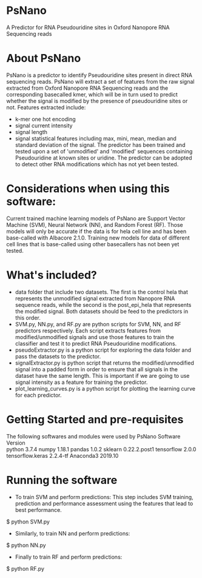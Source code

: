 # PsNano
A Predictor for RNA Pseudouridine sites in Oxford Nanopore RNA Sequencing reads

# About PsNano
PsNano is a predictor to identify Pseudouridine sites present in direct RNA sequencing reads. 
PsNano will extract a set of features from the raw signal extracted from Oxford Nanopore RNA Sequencing reads and the corresponding basecalled kmer, which will be in turn used to predict whether the signal is modified by the presence of pseudouridine sites or not. 
Features extracted include:
- k-mer one hot encoding
- signal current intensity
- signal length
- signal statistical features including max, mini, mean, median and standard deviation of the signal.
The predictor has been trained and tested upon a set of 'unmodified' and 'modified' sequences containing Pseudouridine at known sites or uridine. 
The predictor can be adopted to detect other RNA modifications which has not yet been tested.

# Considerations when using this software:
Current trained machine learning models of PsNano are Support Vector Machine (SVM), Neural Network (NN), and Random Forest (RF). 
Those models will only be accurate if the data is for hela cell line and has been base-called with Albacore 2.1.0.
Training new models for data of different cell lines that is base-called using other basecallers has not been yet tested. 

# What's included?

- data folder that include two datasets. The first is the control hela that represents the unmodified signal extracted from Nanopore RNA sequence reads, while the second is the post_epi_hela that represents the modified signal. Both datasets should be feed to the predictors in this order.
- SVM.py, NN.py, and RF.py  are python scripts for SVM, NN, and RF predictors respectively. Each script extracts features from modified/unmodified signals and use those features to train the classifier and test it to predict RNA Pseudouridine modifications. 
- pseudoExtractor.py is a python script for exploring the data folder and pass the datasets to the predictor. 
- signalExtractor.py is python script that returns the modified/unmodified signal into a padded form in order to ensure that all signals in the dataset have the same length. This is important if we are going to use signal intensity as a feature for training the predictor.
- plot_learning_curves.py is a python script for plotting the learning curve for each predictor.

# Getting Started and pre-requisites

The following softwares and modules were used by PsNano
Software			      Version   
python				      3.7.4
numpy				        1.18.1
pandas				      1.0.2
sklearn				      0.22.2.post1
tensorflow			    2.0.0
tensorflow.keras		2.2.4-tf
Anaconda3 			    2019.10

# Running the software
- To train SVM and perform predictions:
This step includes SVM training, prediction and performance assessment using the features that lead to best performance.

$ python SVM.py 

- Similarly, to train NN and perform predictions:

$ python NN.py 

- Finally to train RF and perform predictions:

$ python RF.py

